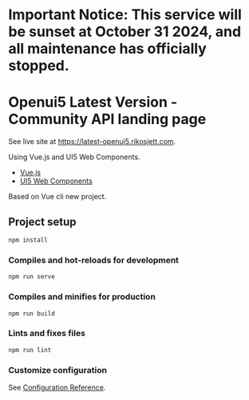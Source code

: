 # Important Notice: This service will be sunset at October 31 2024, and all maintenance has officially stopped.

# Openui5 Latest Version - Community API landing page

See live site at https://latest-openui5.rikosjett.com.

Using Vue.js and UI5 Web Components.

* [Vue.js](https://vuejs.org)
* [UI5 Web Components](https://sap.github.io/ui5-webcomponents/index.html)

Based on Vue cli new project.

## Project setup
```
npm install
```

### Compiles and hot-reloads for development
```
npm run serve
```

### Compiles and minifies for production
```
npm run build
```

### Lints and fixes files
```
npm run lint
```

### Customize configuration
See [Configuration Reference](https://cli.vuejs.org/config/).
